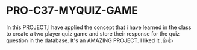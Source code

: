 # PRO-C37-MYQUIZ-GAME
 In this PROJECT,I have applied the concept that i have learned in the class to create a two player quiz game and store their response for the quiz question in the database. 
It's an AMAZING PROJECT.
I liked it .👍👍
